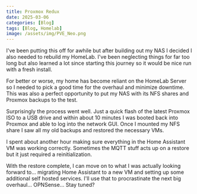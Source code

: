 ```yaml
---
title: Proxmox Redux
date: 2025-03-06
categories: [Blog]
tags: [Blog, Homelab]
image: /assets/img/PVE_Neo.png
---
```


I've been putting this off for awhile but after building out my NAS I decided I also needed to rebuild my HomeLab. I've been  neglecting things for far too long but also learned a lot since starting this journey so it would be nice run with a fresh install.

For better or worse, my home has become reliant on the HomeLab Server so I needed to pick a good time for the overhaul and minimize downtime. This was also a perfect opportunity to put my NAS with its NFS shares and Proxmox backups to the test.

Surprisingly the process went well. Just a quick flash of the latest Proxmox ISO to a USB drive and within about 10 minutes I was booted back into Proxmox and able to log into the network GUI. Once I mounted my NFS share I saw all my old backups and restored the necessary VMs.

I spent about another hour making sure everything in the Home Assistant VM was working correctly. Sometimes the MQTT stuff acts up on a restore but it just required a reinitialization. 

With the restore complete, I can move on to what I was actually looking forward to... migrating Home Assistant to a new VM and setting up some additional self hosted services. I'll use that to procrastinate the next big overhaul... OPNSense... Stay tuned?